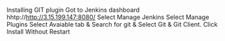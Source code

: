 Installing GIT plugin
Got to Jenkins dashboard hhtp://http://3.15.199.147:8080/
Select Manage Jenkins
Select Manage Plugins
Select Avaiable tab & Search for git & Select Git & Git Client. Click Install Without Restart
